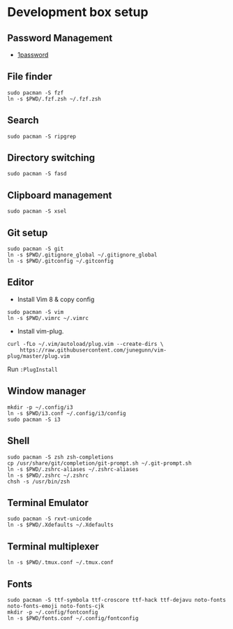 # Development box setup

## Password Management

* [1password][1password] 

[1password]: https://1password.com/downloads/

## File finder

```
sudo pacman -S fzf
ln -s $PWD/.fzf.zsh ~/.fzf.zsh
```

## Search

```
sudo pacman -S ripgrep
```

## Directory switching

```
sudo pacman -S fasd
```

## Clipboard management

```
sudo pacman -S xsel
```

## Git setup

```
sudo pacman -S git
ln -s $PWD/.gitignore_global ~/.gitignore_global
ln -s $PWD/.gitconfig ~/.gitconfig
```

## Editor

* Install Vim 8 & copy config

```
sudo pacman -S vim
ln -s $PWD/.vimrc ~/.vimrc
```

* Install vim-plug.

```
curl -fLo ~/.vim/autoload/plug.vim --create-dirs \
    https://raw.githubusercontent.com/junegunn/vim-plug/master/plug.vim
```

Run `:PlugInstall`

## Window manager

```
mkdir -p ~/.config/i3
ln -s $PWD/i3.conf ~/.config/i3/config
sudo pacman -S i3
```

## Shell

```
sudo pacman -S zsh zsh-completions
cp /usr/share/git/completion/git-prompt.sh ~/.git-prompt.sh
ln -s $PWD/.zshrc-aliases ~/.zshrc-aliases
ln -s $PWD/.zshrc ~/.zshrc
chsh -s /usr/bin/zsh
```

## Terminal Emulator

```
sudo pacman -S rxvt-unicode
ln -s $PWD/.Xdefaults ~/.Xdefaults
```

## Terminal multiplexer

```
ln -s $PWD/.tmux.conf ~/.tmux.conf
```

## Fonts

```
sudo pacman -S ttf-symbola ttf-croscore ttf-hack ttf-dejavu noto-fonts noto-fonts-emoji noto-fonts-cjk
mkdir -p ~/.config/fontconfig
ln -s $PWD/fonts.conf ~/.config/fontconfig
```
